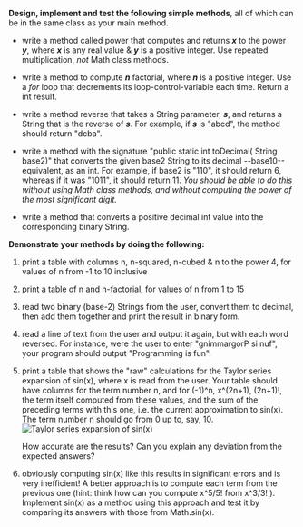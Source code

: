 **Design, implement and test the following simple methods**, all of which can be in the same class as your main method.

*   write a method called power that computes and returns **_x_** to the power _**y**_, where **_x_** is any real value & **_y_** is a positive integer. Use repeated multiplication, _not_ Math class methods.

*   write a method to compute **_n_** factorial, where **_n_** is a positive integer. Use a _for_ loop that decrements its loop-control-variable each time. Return a int result.

*   write a method reverse that takes a String parameter, **_s_**, and returns a String that is the reverse of **_s_**. For example, if **_s_** is "abcd", the method should return "dcba". 

*   write a method with the signature "public static int toDecimal( String base2)" that converts the given base2 String to its decimal --base10-- equivalent, as an int. For example, if base2 is "110", it should return 6, whereas if it was "1011", it should return 11. _You should be able to do this without using Math class methods, and without computing the power of the most significant digit._

*   write a method that converts a positive decimal int value into the corresponding binary String.


**Demonstrate your methods by doing the following:**

1.  print a table with columns n, n-squared, n-cubed & n to the power 4, for values of n from -1 to 10 inclusive

2.  print a table of n and n-factorial, for values of n from 1 to 15

3.  read two binary (base-2) Strings from the user, convert them to decimal, then add them together and print the result in binary form.

4.  read a line of text from the user and output it again, but with each word reversed. For instance, were the user to enter "gnimmargorP si nuf", your program should output "Programming is fun".

5.  print a table that shows the "raw" calculations for the Taylor series expansion of sin(x), where x is read from the user. Your table should have columns for the term number n, and for (-1)^n, x^(2n+1), (2n+1)!, the term itself computed from these values, and the sum of the preceding terms with this one, i.e. the current approximation to sin(x). The term number n should go from 0 up to, say, 10.
       
![Taylor series expansion of sin(x)](http://web.archive.org/web/20191227215104im_/http://www.cs.bilkent.edu.tr/~david/cs101/assignments/lab06/taylorseries_sinx.png)

    How accurate are the results? Can you explain any deviation from the expected answers?

6.  obviously computing sin(x) like this results in significant errors and is very inefficient! A better approach is to compute each term from the previous one (hint: think how can you compute x^5/5! from x^3/3! ). Implement sin(x) as a method using this approach and test it by comparing its answers with those from Math.sin(x).
